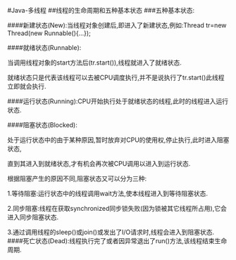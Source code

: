 #Java-多线程
##线程的生命周期和五种基本状态
###五种基本状态:

####新建状态(New):当线程对象创建后,即进入了新建状态,例如:Thread tr=new Thread(new Runnable(){...});

####就绪状态(Runnable):

   当调用线程对象的start方法后(tr.start()),线程就进入了就绪状态.

   就绪状态只是代表该线程可以去被CPU调度执行,并不是说执行了tr.start()此线程立即就会执行.

####运行状态(Running):CPU开始执行处于就绪状态的线程,此时的线程进入运行状态.

####阻塞状态(Blocked):

   处于运行状态中的由于某种原因,暂时放弃对CPU的使用权,停止执行,此时进入阻塞状态,

   直到其进入到就绪状态,才有机会再次被CPU调用以进入到运行状态.

根据阻塞产生的原因不同,阻塞状态又可以分为三种:

1.等待阻塞:运行状态中的线程调用wait方法,使本线程进入到等待阻塞状态.

2.同步阻塞:线程在获取synchronized同步锁失败(因为锁被其它线程所占用),它会进入同步阻塞状态.

3.通过调用线程的sleep()或join()或发出了I/O请求时,线程会进入到阻塞状态.
####死亡状态(Dead):线程执行完了或者因异常退出了run()方法,该线程结束生命周期.

